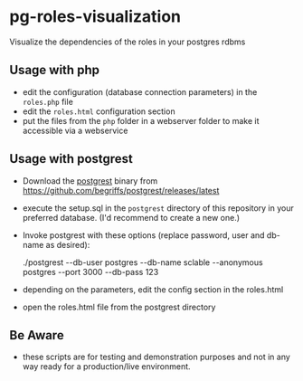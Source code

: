 # pg-roles-visualization
Visualize the dependencies of the roles in your postgres rdbms

## Usage with php

* edit the configuration (database connection parameters) in the `roles.php` file
* edit the `roles.html` configuration section
* put the files from the `php` folder in a webserver folder to make it accessible via a webservice 


## Usage with postgrest

* Download the [postgrest](https://github.com/begriffs/postgrest) binary from https://github.com/begriffs/postgrest/releases/latest
* execute the setup.sql in the `postgrest` directory of this repository in your preferred database. (I'd recommend to create a new one.) 
* Invoke postgrest with these options (replace password, user and db-name as desired):

    ./postgrest --db-user postgres --db-name sclable --anonymous postgres --port 3000 --db-pass 123

* depending on the parameters, edit the config section in the roles.html
* open the roles.html file from the postgrest directory


## Be Aware

* these scripts are for testing and demonstration purposes and not in any way ready for a production/live environment.